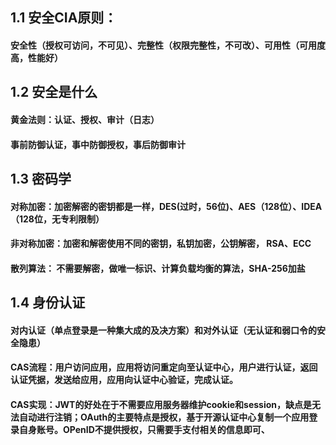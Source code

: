 ## 1.1 安全CIA原则：
#### 安全性（授权可访问，不可见）、完整性（权限完整性，不可改）、可用性（可用度高，性能好）
## 1.2 安全是什么
#### 黄金法则：认证、授权、审计（日志）
#### 事前防御认证，事中防御授权，事后防御审计
## 1.3 密码学
#### 对称加密：加密解密的密钥都是一样，DES(过时，56位)、AES（128位）、IDEA（128位，无专利限制）
#### 非对称加密：加密和解密使用不同的密钥，私钥加密，公钥解密， RSA、ECC
#### 散列算法： 不需要解密，做唯一标识、计算负载均衡的算法，SHA-256加盐

## 1.4 身份认证
#### 对内认证（单点登录是一种集大成的及决方案）和对外认证（无认证和弱口令的安全隐患）
#### CAS流程：用户访问应用，应用将访问重定向至认证中心，用户进行认证，返回认证凭据，发送给应用，应用向认证中心验证，完成认证。
#### CAS实现：JWT的好处在于不需要应用服务器维护cookie和session，缺点是无法自动进行注销；OAuth的主要特点是授权，基于开源认证中心复制一个应用登录自身账号。OPenID不提供授权，只需要手支付相关的信息即可、